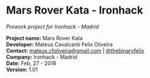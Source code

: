 # Mars Rover Kata - Ironhack
<i>Prework project for Ironhack - Madrid</i>

<b>Project name:</b> Mars Rover Kata  
<b>Developer:</b> Mateus Cavalcanti Felix Oliveira  
<b>Contact:</b> mateus.cfoliveira@gmail.com | <a href="https://www.github.com/thebinaryfelix">@thebinaryfelix</a>  
<b>Company:</b> Ironhack - Madrid  
<b>Date:</b> Feb, 27 - 2018  
<b>Version:</b> 1.01  

